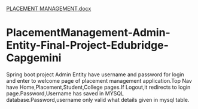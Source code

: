 [PLACEMENT MANAGEMENT.docx](https://github.com/Punitha-11/PlacementManagement-Admin-Entity-Final-Project-Edubridge-Capgemini/files/7192518/PLACEMENT.MANAGEMENT.docx)
# PlacementManagement-Admin-Entity-Final-Project-Edubridge-Capgemini
Spring boot project
Admin Entity have username and password for login and enter to welcome page of placement management application.Top Nav have Home,Placement,Student,College pages.If Logout,it redirects to login page.Password,Username has saved in MYSQL database.Password,username only valid what details given in mysql table.
